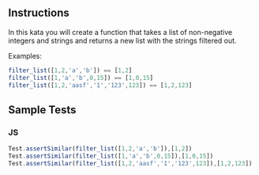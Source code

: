 ## Instructions
In this kata you will create a function that takes a list of non-negative integers and strings and returns a new list with the strings filtered out.


Examples:
~~~ js
filter_list([1,2,'a','b']) == [1,2]
filter_list([1,'a','b',0,15]) == [1,0,15]
filter_list([1,2,'aasf','1','123',123]) == [1,2,123]
~~~

## Sample Tests

### JS
~~~ js
Test.assertSimilar(filter_list([1,2,'a','b']),[1,2])
Test.assertSimilar(filter_list([1,'a','b',0,15]),[1,0,15])
Test.assertSimilar(filter_list([1,2,'aasf','1','123',123]),[1,2,123])
~~~
